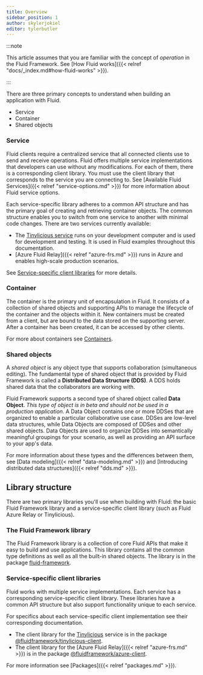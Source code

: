 ```yaml
---
title: Overview
sidebar_position: 1
author: skylerjokiel
editor: tylerbutler
---
```


:::note

This article assumes that you are familiar with the concept of *operation* in the Fluid Framework. See [How Fluid works]({{< relref "docs/_index.md#how-fluid-works" >}}).

:::

There are three primary concepts to understand when building an application with Fluid.

-   Service
-   Container
-   Shared objects

### Service

Fluid clients require a centralized service that all connected clients use to send and receive operations. Fluid offers multiple service implementations that developers can use without any modifications. For each of them, there is a corresponding client library. You must use the client library that corresponds to the service you are connecting to. See [Available Fluid Services]({{< relref "service-options.md" >}}) for more information about Fluid service options.

Each service-specific library adheres to a common API structure and has the primary goal of creating and retrieving container objects. The common structure enables you to switch from one service to another with minimal code changes. There are two services currently available:

-   The [Tinylicious service](/docs/testing/tinylicious) runs on your development computer and is used for development and testing. It is used in Fluid examples throughout this documentation.
-   [Azure Fluid Relay]({{< relref "azure-frs.md" >}}) runs in Azure and enables high-scale production scenarios.

See [Service-specific client libraries](#service-specific-client-libraries) for more details.

### Container

The container is the primary unit of encapsulation in Fluid. It consists of a collection of shared objects and supporting APIs to manage the lifecycle of the container and the objects within it. New containers must be created from a client, but are bound to the data stored on the supporting server. After a container has been created, it can be accessed by other clients.

For more about containers see [Containers](./containers.md).

### Shared objects

A *shared object* is any object type that supports collaboration (simultaneous editing).
The fundamental type of shared object that is provided by Fluid Framework is called a **Distributed Data Structure (DDS)**. A DDS holds shared data that the collaborators are working with.

Fluid Framework supports a second type of shared object called **Data Object**.
*This type of object is in beta and should not be used in a production application.*
A Data Object contains one or more DDSes that are organized to enable a particular collaborative use case.
DDSes are low-level data structures, while Data Objects are composed of DDSes and other shared objects.
Data Objects are used to organize DDSes into semantically meaningful groupings for your scenario, as well as providing an API surface to your app's data.

For more information about these types and the differences between them, see [Data modeling]({{< relref "data-modeling.md" >}}) and [Introducing distributed data structures]({{< relref "dds.md" >}}).

## Library structure

There are two primary libraries you'll use when building with Fluid: the basic Fluid Framework library and a service-specific client library (such as Fluid Azure Relay or Tinylicious).

### The Fluid Framework library

The Fluid Framework library is a collection of core Fluid APIs that make it easy to build and use applications.
This library contains all the common type definitions as well as all the built-in shared objects.
The library is in the package [fluid-framework](https://www.npmjs.com/package/fluid-framework).

### Service-specific client libraries

Fluid works with multiple service implementations. Each service has a corresponding service-specific client library. These libraries have a common API structure but also support functionality unique to each service.

For specifics about each service-specific client implementation see their corresponding documentation.

-   The client library for the [Tinylicious](/docs/testing/tinylicious) service is in the package [@fluidframework/tinylicious-client](https://www.npmjs.com/package/@fluidframework/tinylicious-client).
-   The client library for the [Azure Fluid Relay]({{< relref "azure-frs.md" >}}) is in the package [@fluidframework/azure-client](https://www.npmjs.com/package/@fluidframework/azure-client).

For more information see [Packages]({{< relref "packages.md" >}}).
